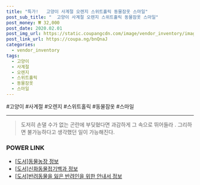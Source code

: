 ```yaml
--- 
title: "특가!   고양이 사계절 오렌지 스위트홀릭 동물잠옷 스마일" 
post_sub_title: "  고양이 사계절 오렌지 스위트홀릭 동물잠옷 스마일" 
post_money: ₩ 32,000 
post_date: 2020.02.01 
post_img_url: https://static.coupangcdn.com/image/vendor_inventory/images/2015/10/23/12/8/fd9d8557-fcc2-470e-8a11-3cb701babd7c.jpg 
post_link_url: https://coupa.ng/bnQnaJ 
categories: 
  - vendor_inventory 
tags: 
  - 고양이 
  - 사계절 
  - 오렌지 
  - 스위트홀릭 
  - 동물잠옷 
  - 스마일 
--- 
```

  #고양이 #사계절 #오렌지 #스위트홀릭 #동물잠옷 #스마일 
<hr> 

> 도저히 손댈 수가 없는 곤란에 부딪혔다면 과감하게 그 속으로 뛰어들라 . 그리하면 불가능하다고 생각했던 일이 가능해진다. 


### POWER LINK

* <a href="https://blog.naver.com/sakai111/221760118875" target="_blank">[도서]동물농장 정보</a>
* <a href="https://blog.naver.com/sakai111/221774163972" target="_blank">[도서]신화동물접기백과 정보</a>
* <a href="https://blog.naver.com/sakai111/221765676252" target="_blank">[도서]반려동물을 잃은 반려인을 위한 안내서 정보</a>
